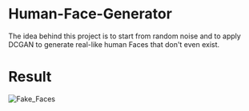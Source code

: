 # Human-Face-Generator
The idea behind this project is to start from random noise and to apply DCGAN to generate real-like human Faces that don't
even exist.

# Result
![Fake_Faces](https://user-images.githubusercontent.com/60687531/92041095-3bf45600-ed95-11ea-99f9-6fffd78579ce.gif)
